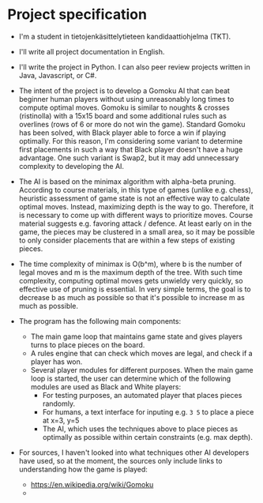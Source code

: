 # Project specification

* I'm a student in tietojenkäsittelytieteen kandidaattiohjelma (TKT).
* I'll write all project documentation in English.
* I'll write the project in Python. I can also peer review projects written in Java, Javascript, or C#.
* The intent of the project is to develop a Gomoku AI that can beat beginner human players without using unreasonably long times to compute optimal moves. Gomoku is similar to noughts & crosses (ristinolla) with a 15x15 board and some additional rules such as overlines (rows of 6 or more do not win the game). Standard Gomoku has been solved, with Black player able to force a win if playing optimally. For this reason, I'm considering some variant to determine first placements in such a way that Black player doesn't have a huge advantage. One such variant is Swap2, but it may add unnecessary complexity to developing the AI.
* The AI is based on the minimax algorithm with alpha-beta pruning. According to course materials, in this type of games (unlike e.g. chess), heuristic assessment of game state is not an effective way to calculate optimal moves. Instead, maximizing depth is the way to go. Therefore, it is necessary to come up with different ways to prioritize moves. Course material suggests e.g. favoring attack / defence. At least early on in the game, the pieces may be clustered in a small area, so it may be possible to only consider placements that are within a few steps of existing pieces.
* The time complexity of minimax is O(b^m), where b is the number of legal moves and m is the maximum depth of the tree. With such time complexity, computing optimal moves gets unwieldy very quickly, so effective use of pruning is essential. In very simple terms, the goal is to decrease b as much as possible so that it's possible to increase m as much as possible.
* The program has the following main components:
  - The main game loop that maintains game state and gives players turns to place pieces on the board.
  - A rules engine that can check which moves are legal, and check if a player has won.
  - Several player modules for different purposes. When the main game loop is started, the user can determine which of the following modules are used as Black and White players:
    - For testing purposes, an automated player that places pieces randomly.
    - For humans, a text interface for inputing e.g. `3 5` to place a piece at x=3, y=5
    - The AI, which uses the techniques above to place pieces as optimally as possible within certain constraints (e.g. max depth).

* For sources, I haven't looked into what techniques other AI developers have used, so at the moment, the sources only include links to understanding how the game is played:
  - https://en.wikipedia.org/wiki/Gomoku
  - 
